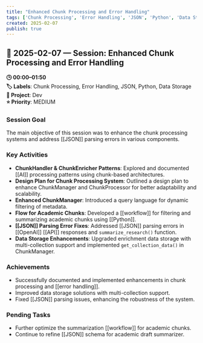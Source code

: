 ```yaml
---
title: "Enhanced Chunk Processing and Error Handling"
tags: ['Chunk Processing', 'Error Handling', 'JSON', 'Python', 'Data Storage']
created: 2025-02-07
publish: true
---
```


## 📅 2025-02-07 — Session: Enhanced Chunk Processing and Error Handling

**🕒 00:00–01:50**  
**🏷️ Labels**: Chunk Processing, Error Handling, JSON, Python, Data Storage  
**📂 Project**: Dev  
**⭐ Priority**: MEDIUM  


### Session Goal
The main objective of this session was to enhance the chunk processing systems and address [[JSON]] parsing errors in various components.

### Key Activities
- **ChunkHandler & ChunkEnricher Patterns**: Explored and documented [[AI]] processing patterns using chunk-based architectures.
- **Design Plan for Chunk Processing System**: Outlined a design plan to enhance ChunkManager and ChunkProcessor for better adaptability and scalability.
- **Enhanced ChunkManager**: Introduced a query language for dynamic filtering of metadata.
- **Flow for Academic Chunks**: Developed a [[workflow]] for filtering and summarizing academic chunks using [[Python]].
- **[[JSON]] Parsing Error Fixes**: Addressed [[JSON]] parsing errors in [[OpenAI]] [[API]] responses and `summarize_research()` function.
- **Data Storage Enhancements**: Upgraded enrichment data storage with multi-collection support and implemented `get_collection_data()` in ChunkManager.

### Achievements
- Successfully documented and implemented enhancements in chunk processing and [[error handling]].
- Improved data storage solutions with multi-collection support.
- Fixed [[JSON]] parsing issues, enhancing the robustness of the system.

### Pending Tasks
- Further optimize the summarization [[workflow]] for academic chunks.
- Continue to refine [[JSON]] schema for academic draft summarizer.
